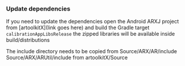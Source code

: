 ### Update dependencies
If you need to update the dependencies open the Android ARXJ project from [artoolkitX](link goes here) and build the Gradle target ```calibrationAppLibsRelease``` the zipped libraries will be available inside build/distributions

The include directory needs to be copied from Source/ARX/AR/include Source/ARX/ARUtil/include from artoolkitX/Source